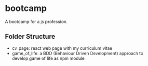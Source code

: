 # bootcamp

A bootcamp for a js profession. 

## Folder Structure

- cv_page: react web page with my curriculum vitae
- game_of_life: a BDD (Behaviour Driven Development) approach to develop game of life as npm module
